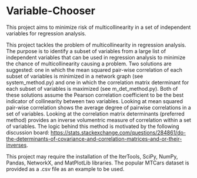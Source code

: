 # Variable-Chooser
This project aims to minimize risk of multicollinearity in a set of independent variables for regression analysis.

This project tackles the problem of multicollinearity in regression analysis. The purpose is to identify a subset of variables from a large list of independent variables that can be used in regression analysis to minimize the chance of multicollinearity causing a problem. Two solutions are suggested: one in which the mean squared pair-wise correlation of each subset of variables is minimized in a network graph (see system_method.py) and one in which the correlation matrix determinant for each subset of variables is maximized (see m_det_method.py). Both of these solutions assume the Pearson correlation coefficient to be the best indicator of collinearity between two variables. Looking at mean squared pair-wise correlation shows the average degree of pairwise correlations in a set of variables. Looking at the correlation matrix determinants (preferred method) provides an inverse volumentric measure of correlation within a set of variables. The logic behind this method is motivated by the following discussion board: https://stats.stackexchange.com/questions/284861/do-the-determinants-of-covariance-and-correlation-matrices-and-or-their-inverses. 

This project may require the installation of the IterTools, SciPy, NumPy, Pandas, NetworkX, and MatPlotLib libraries. The popular MTCars dataset is provided as a .csv file as an example to be used.
